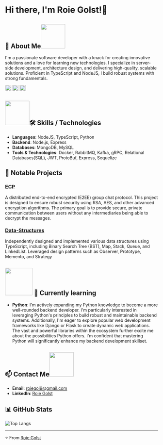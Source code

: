 # Hi there, I'm Roie Golst!👋
## 🌟 About Me<img height="80" src="https://github.com/roieGolst/roieGolst/assets/102251357/d3d9e406-7a62-4735-8104-ce3f9b3ae7fb"> 

I'm a passionate software developer with a knack for creating innovative solutions and a love for learning new technologies. I specialize in server-side development, architecture design, and delivering high-quality, scalable solutions. Proficient in TypeScript and NodeJS, I build robust systems with strong fundamentals.

<code><img height="20" alt="javascript" src="https://github.com/roieGolst/roieGolst/assets/102251357/d5deb019-ddeb-4207-b4c4-a63c5db93019"></code>
<code><img height="20" alt="typescript" src="https://github.com/roieGolst/roieGolst/assets/102251357/441c78c3-a091-4d64-bed8-16eba8f8beed"></code>
<code><img height="20" alt="nodejs" src="https://github.com/roieGolst/roieGolst/assets/102251357/ab1eeb36-3a7d-40b1-a4d6-5e0f045d9b25"></code>



## <img height="80" src="https://github.com/roieGolst/roieGolst/assets/102251357/20a95510-0afb-461d-831f-3c339f67097e">🛠️ Skills / Technologies

- **Languages**: NodeJS, TypeScript, Python
- **Backend**: Node.js, Express
- **Databases**: MongoDB, MySQL
- **Tools & Technologies**: Docker, RabbitMQ, Kafka, gRPC, Relational Databases(SQL), JWT, ProtoBuf, Express, Sequelize

## 📂 Notable Projects

### [ECP](https://github.com/roieGolst/Encrypted-chat)
A distributed end-to-end encrypted (E2EE) group chat protocol. This project is designed to ensure robust security using RSA, AES, and other advanced encryption algorithms. The primary goal is to provide secure, private communication between users without any intermediaries being able to decrypt the messages.

### [Data-Structures](https://github.com/roieGolst/Data-Structures)
Independently designed and implemented various data structures using TypeScript, including Binary Search Tree (BST), Map, Stack, Queue, and LinkedList. Leveraged design patterns such as Observer, Prototype, Memento, and Strategy


## <img height="90" src="https://github.com/roieGolst/roieGolst/assets/102251357/d3c1f784-b6e6-4a95-8c65-6ae7da9503d9"> 🌱 Currently learning
- **Python**: I'm actively expanding my Python knowledge to become a more well-rounded backend developer.  I'm particularly interested in leveraging Python's principles to build robust and maintainable backend systems. Additionally, I'm eager to explore popular web development frameworks like Django or Flask to create dynamic web applications. The vast and powerful libraries within the ecosystem further excite me about the possibilities Python offers.  I'm confident that mastering Python will significantly enhance my backend development skillset.


## 📫 Contact Me<img height="80" src="https://github.com/roieGolst/roieGolst/assets/102251357/756b58a7-23b1-4587-b957-f2f75d5767ab">

- **Email**: roiegol9@gmail.com
- **LinkedIn**: [Roie Golst](https://www.linkedin.com/in/roie-golst/)

## 📊 GitHub Stats

![Top Langs](https://github-readme-stats.vercel.app/api/top-langs/?username=roieGolst&layout=compact)

---

⭐️ From [Roie Golst](https://github.com/roieGolst)
